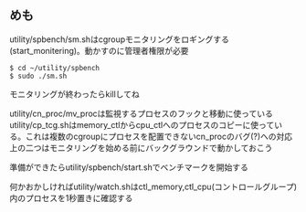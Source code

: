 ## めも
utility/spbench/sm.shはcgroupモニタリングをロギングする(start_monitering)。動かすのに管理者権限が必要  
```
$ cd ~/utility/spbench
$ sudo ./sm.sh
```
モニタリングが終わったらkillしてね

utility/cn_proc/mv_procは監視するプロセスのフックと移動に使っている  
utility/cp_tcg.shはmemory_ctlからcpu_ctlへのプロセスのコピーに使っている。これは複数のcgroupにプロセスを配置できないcn_procのバグ(?)への対応  
上の二つはモニタリングを始める前にバックグラウンドで動かしておこう

準備ができたらutility/spbench/start.shでベンチマークを開始する  

何かおかしければutility/watch.shはctl_memory,ctl_cpu(コントロールグループ)内のプロセスを1秒置きに確認する




